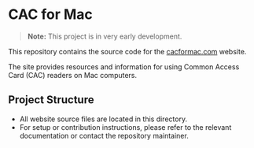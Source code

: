 # CAC for Mac

> **Note:** This project is in very early development.

This repository contains the source code for the [cacformac.com](https://cacformac.com) website.

The site provides resources and information for using Common Access Card (CAC) readers on Mac computers.

## Project Structure

- All website source files are located in this directory.
- For setup or contribution instructions, please refer to the relevant documentation or contact the repository maintainer.

